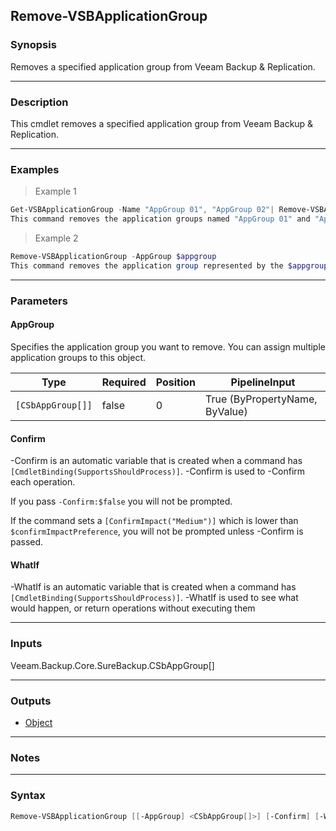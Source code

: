 Remove-VSBApplicationGroup
--------------------------

### Synopsis
Removes a specified application group from Veeam Backup & Replication.

---

### Description

This cmdlet removes a specified application group from Veeam Backup & Replication.

---

### Examples
> Example 1

```PowerShell
Get-VSBApplicationGroup -Name "AppGroup 01", "AppGroup 02"| Remove-VSBApplicationGroup
This command removes the application groups named "AppGroup 01" and "AppGroup 02". The application groups are obtained with Get-VSBApplicationGroup and piped down.
```
> Example 2

```PowerShell
Remove-VSBApplicationGroup -AppGroup $appgroup
This command removes the application group represented by the $appgroup variable. The application group is obtained with Get-VSBApplicationGroup and assigned to the variable beforehand.
```

---

### Parameters
#### **AppGroup**
Specifies the application group you want to remove. You can assign multiple application groups to this object.

|Type             |Required|Position|PipelineInput                 |
|-----------------|--------|--------|------------------------------|
|`[CSbAppGroup[]]`|false   |0       |True (ByPropertyName, ByValue)|

#### **Confirm**
-Confirm is an automatic variable that is created when a command has ```[CmdletBinding(SupportsShouldProcess)]```.
-Confirm is used to -Confirm each operation.

If you pass ```-Confirm:$false``` you will not be prompted.

If the command sets a ```[ConfirmImpact("Medium")]``` which is lower than ```$confirmImpactPreference```, you will not be prompted unless -Confirm is passed.

#### **WhatIf**
-WhatIf is an automatic variable that is created when a command has ```[CmdletBinding(SupportsShouldProcess)]```.
-WhatIf is used to see what would happen, or return operations without executing them

---

### Inputs
Veeam.Backup.Core.SureBackup.CSbAppGroup[]

---

### Outputs
* [Object](https://learn.microsoft.com/en-us/dotnet/api/System.Object)

---

### Notes

---

### Syntax
```PowerShell
Remove-VSBApplicationGroup [[-AppGroup] <CSbAppGroup[]>] [-Confirm] [-WhatIf] [<CommonParameters>]
```
